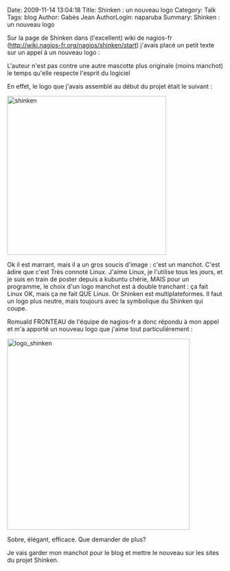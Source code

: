 Date: 2009-11-14 13:04:18
Title: Shinken : un nouveau logo
Category: Talk
Tags: blog
Author: Gabès Jean
AuthorLogin: naparuba
Summary: Shinken : un nouveau logo


<!-- relu -->

Sur la page de Shinken dans (l'excellent) wiki de nagios-fr (<a href="http://wiki.nagios-fr.org/nagios/shinken/start">http://wiki.nagios-fr.org/nagios/shinken/start</a>) j'avais placé un petit texte sur un appel à un nouveau logo :

L'auteur n'est pas contre une autre mascotte plus originale (moins manchot) le temps qu'elle respecte l'esprit du logiciel</p>

En effet, le logo que j'avais assemblé au début du projet était le suivant :

<a href="/images/44/shinken.png"><img class="aligncenter size-full wp-image-139" title="shinken" src="/images/44/shinken.png" alt="shinken" width="370" height="370" /></a>

Ok il est marrant, mais il a un gros soucis d'image : c'est un manchot. C'est àdire que c'est Très connoté Linux. J'aime Linux, je l'utilise tous les jours, et je suis en train de poster depuis a kubuntu chérie, MAIS pour un programme, le choix d'un logo manchot est à double tranchant : ça fait Linux OK, mais ça ne fait QUE Linux. Or Shinken est multiplateformes. Il faut un logo plus neutre, mais toujours avec la symbolique du Shinken qui coupe.

Romuald FRONTEAU de l'équipe de nagios-fr a donc répondu à mon appel et m'a apporté un nouveau logo que j'aime tout particulièrement :

<a href="/images/44/logo_shinken.png"><img class="aligncenter size-full wp-image-348" title="logo_shinken" src="/images/44/logo_shinken.png" alt="logo_shinken" width="425" height="445" /></a>

Sobre, élégant, efficace. Que demander de plus?

Je vais garder mon manchot pour le blog et mettre le nouveau sur les sites du projet Shinken.
